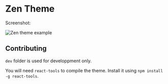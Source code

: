 
Zen Theme
=========

Screenshot:

![Zen theme example](https://lut.im/SBefniKc/aSzqakEe)


Contributing
------------

`dev` folder is used for developpment only.

You will need `react-tools` to compile the theme. Install it using `npm install -g react-tools`.
